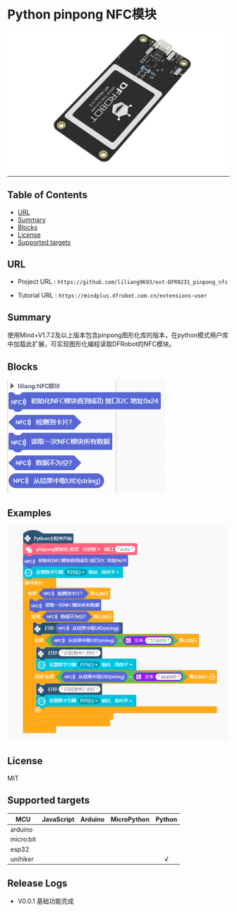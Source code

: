 # Python pinpong NFC模块


![](./python/_images/featured.png)

---------------------------------------------------------

## Table of Contents

* [URL](#url)
* [Summary](#summary)
* [Blocks](#blocks)
* [License](#license)
* [Supported targets](#Supportedtargets)

## URL
* Project URL : ```https://github.com/liliang9693/ext-DFR0231_pinpong_nfc```

* Tutorial URL : ```https://mindplus.dfrobot.com.cn/extensions-user```

    




## Summary
使用Mind+V1.7.2及以上版本包含pinpong图形化库的版本，在python模式用户库中加载此扩展，可实现图形化编程读取DFRobot的NFC模块。   


## Blocks

![](./python/_images/blocks.png)



## Examples

![](./python/_images/example.png)


## License

MIT

## Supported targets

|MCU                | JavaScript    | Arduino   | MicroPython    | Python | 
|------------------ | :----------: | :----------: | :---------: | :---------: | 
|arduino        |             |              |             |  | 
|micro:bit        |             |              |             |  | 
|esp32        |             |              |             |  | 
|unihiker        |             |              |             |   √  | 

## Release Logs

* V0.0.1  基础功能完成

